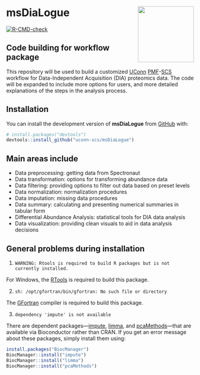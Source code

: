 # msDiaLogue <img src="man/figure/logo.png" align="right" alt="" width="150">

<!-- badges: start -->
[![R-CMD-check](https://github.com/uconn-scs/msDiaLogue/actions/workflows/R-CMD-check.yaml/badge.svg)](https://github.com/uconn-scs/msDiaLogue/actions/workflows/R-CMD-check.yaml)
<!-- badges: end -->


## Code building for workflow package

This repository will be used to build a customized [UConn](https://uconn.edu/)
[PMF](https://proteomics.uconn.edu/)-[SCS](https://statsconsulting.uconn.edu/)
workflow for Data-Independent Acquisition (DIA) proteomics data. The code will
be expanded to include more options for users, and more detailed explanations of
the steps in the analysis process.


## Installation

You can install the development version of **msDiaLogue** from
[GitHub](https://github.com/) with:

``` r
# install.packages("devtools")
devtools::install_github("uconn-scs/msDiaLogue")
```


## Main areas include

* Data preprocessing: getting data from Spectronaut
* Data transformation: options for transforming abundance data
* Data filtering: providing options to filter out data based on preset levels 
* Data normalization: normalization procedures
* Data imputation: missing data procedures
* Data summary: calculating and presenting numerical summaries in tabular form
* Differential Abundance Analysis: statistical tools for DIA data analysis
* Data visualization: providing clean visuals to aid in data analysis decisions


## General problems during installation

1. `WARNING: Rtools is required to build R packages but is not currently installed.`

For Windows, the [RTools](https://cran.r-project.org/bin/windows/Rtools/) is required to
build this package.

2. `sh: /opt/gfortran/bin/gfortran: No such file or directory`

The [GFortran](https://fortran-lang.org/learn/os_setup/install_gfortran/) compiler is
required to build this package.


3. `dependency 'impute' is not available`

There are dependent packages—[impute](https://bioconductor.org/packages/impute/),
[limma](https://bioconductor.org/packages/limma/), and
[pcaMethods](https://bioconductor.org/packages/pcaMethods/)—that are available
via Bioconductor rather than CRAN. If you get an error message about these
packages, simply install them using:

``` r
install.packages("BiocManager")
BiocManager::install("impute")
BiocManager::install("limma")
BiocManager::install("pcaMethods")
```


